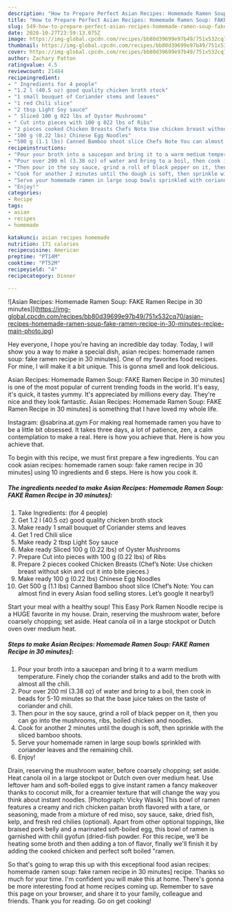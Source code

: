 ```yaml
---
description: "How to Prepare Perfect Asian Recipes: Homemade Ramen Soup: FAKE Ramen Recipe in 30 minutes]"
title: "How to Prepare Perfect Asian Recipes: Homemade Ramen Soup: FAKE Ramen Recipe in 30 minutes]"
slug: 549-how-to-prepare-perfect-asian-recipes-homemade-ramen-soup-fake-ramen-recipe-in-30-minutes
date: 2020-10-27T23:59:13.075Z
image: https://img-global.cpcdn.com/recipes/bb80d39699e97b49/751x532cq70/asian-recipes-homemade-ramen-soup-fake-ramen-recipe-in-30-minutes-recipe-main-photo.jpg
thumbnail: https://img-global.cpcdn.com/recipes/bb80d39699e97b49/751x532cq70/asian-recipes-homemade-ramen-soup-fake-ramen-recipe-in-30-minutes-recipe-main-photo.jpg
cover: https://img-global.cpcdn.com/recipes/bb80d39699e97b49/751x532cq70/asian-recipes-homemade-ramen-soup-fake-ramen-recipe-in-30-minutes-recipe-main-photo.jpg
author: Zachary Patton
ratingvalue: 4.5
reviewcount: 21484
recipeingredient:
- " Ingredients for 4 people"
- "1.2 l (40.5 oz) good quality chicken broth stock"
- "1 small bouquet of Coriander stems and leaves"
- "1 red Chili slice"
- "2 tbsp Light Soy sauce"
- " Sliced 100 g 022 lbs of Oyster Mushrooms"
- " Cut into pieces with 100 g 022 lbs of Ribs"
- "2 pieces cooked Chicken Breasts Chefs Note Use chicken breast without skin and cut it into bite pieces"
- "100 g (0.22 lbs) Chinese Egg Noodles"
- "500 g (1.1 lbs) Canned Bamboo shoot slice Chefs Note You can almost find in every Asian food selling stores Lets google it nearby"
recipeinstructions:
- "Pour your broth into a saucepan and bring it to a warm medium temperature. Finely chop the coriander stalks and add to the broth with almost all the chili."
- "Pour over 200 ml (3.38 oz) of water and bring to a boil, then cook in beads for 5-10 minutes so that the base juice takes on the taste of coriander and chili."
- "Then pour in the soy sauce, grind a roll of black pepper on it, then you can go into the mushrooms, ribs, boiled chicken and noodles."
- "Cook for another 2 minutes until the dough is soft, then sprinkle with the sliced ​​bamboo shoots."
- "Serve your homemade ramen in large soup bowls sprinkled with coriander leaves and the remaining chili."
- "Enjoy!"
categories:
- Recipe
tags:
- asian
- recipes
- homemade

katakunci: asian recipes homemade 
nutrition: 171 calories
recipecuisine: American
preptime: "PT14M"
cooktime: "PT52M"
recipeyield: "4"
recipecategory: Dinner

---
```



![Asian Recipes: Homemade Ramen Soup: FAKE Ramen Recipe in 30 minutes]](https://img-global.cpcdn.com/recipes/bb80d39699e97b49/751x532cq70/asian-recipes-homemade-ramen-soup-fake-ramen-recipe-in-30-minutes-recipe-main-photo.jpg)

Hey everyone, I hope you're having an incredible day today. Today, I will show you a way to make a special dish, asian recipes: homemade ramen soup: fake ramen recipe in 30 minutes]. One of my favorites food recipes. For mine, I will make it a bit unique. This is gonna smell and look delicious.

Asian Recipes: Homemade Ramen Soup: FAKE Ramen Recipe in 30 minutes] is one of the most popular of current trending foods in the world. It's easy, it's quick, it tastes yummy. It's appreciated by millions every day. They're nice and they look fantastic. Asian Recipes: Homemade Ramen Soup: FAKE Ramen Recipe in 30 minutes] is something that I have loved my whole life.

Instagram: @sabrina.at.gym For making real homemade ramen you have to be a little bit obsessed. It takes three days, a lot of patience, zen, a calm contemplation to make a real. Here is how you achieve that. Here is how you achieve that.


To begin with this recipe, we must first prepare a few ingredients. You can cook asian recipes: homemade ramen soup: fake ramen recipe in 30 minutes] using 10 ingredients and 6 steps. Here is how you cook it.

<!--inarticleads1-->

##### The ingredients needed to make Asian Recipes: Homemade Ramen Soup: FAKE Ramen Recipe in 30 minutes]:

1. Take  Ingredients: (for 4 people)
1. Get 1.2 l (40.5 oz) good quality chicken broth stock
1. Make ready 1 small bouquet of Coriander stems and leaves
1. Get 1 red Chili slice
1. Make ready 2 tbsp Light Soy sauce
1. Make ready  Sliced ​​100 g (0.22 lbs) of Oyster Mushrooms
1. Prepare  Cut into pieces with 100 g (0.22 lbs) of Ribs
1. Prepare 2 pieces cooked Chicken Breasts (Chef’s Note: Use chicken breast without skin and cut it into bite pieces.)
1. Make ready 100 g (0.22 lbs) Chinese Egg Noodles
1. Get 500 g (1.1 lbs) Canned Bamboo shoot slice (Chef’s Note: You can almost find in every Asian food selling stores. Let’s google it nearby!)


Start your meal with a healthy soup! This Easy Pork Ramen Noodle recipe is a HUGE favorite in my house. Drain, reserving the mushroom water, before coarsely chopping; set aside. Heat canola oil in a large stockpot or Dutch oven over medium heat. 

<!--inarticleads2-->

##### Steps to make Asian Recipes: Homemade Ramen Soup: FAKE Ramen Recipe in 30 minutes]:

1. Pour your broth into a saucepan and bring it to a warm medium temperature. Finely chop the coriander stalks and add to the broth with almost all the chili.
1. Pour over 200 ml (3.38 oz) of water and bring to a boil, then cook in beads for 5-10 minutes so that the base juice takes on the taste of coriander and chili.
1. Then pour in the soy sauce, grind a roll of black pepper on it, then you can go into the mushrooms, ribs, boiled chicken and noodles.
1. Cook for another 2 minutes until the dough is soft, then sprinkle with the sliced ​​bamboo shoots.
1. Serve your homemade ramen in large soup bowls sprinkled with coriander leaves and the remaining chili.
1. Enjoy!


Drain, reserving the mushroom water, before coarsely chopping; set aside. Heat canola oil in a large stockpot or Dutch oven over medium heat. Use leftover ham and soft-boiled eggs to give instant ramen a fancy makeover thanks to coconut milk, for a creamier texture that will change the way you think about instant noodles. [Photograph: Vicky Wasik] This bowl of ramen features a creamy and rich chicken paitan broth flavored with a tare, or seasoning, made from a mixture of red miso, soy sauce, sake, dried fish, kelp, and fresh red chilies (optional). Apart from other optional toppings, like braised pork belly and a marinated soft-boiled egg, this bowl of ramen is garnished with chili gyofun (dried-fish powder. For this recipe, we&#39;ll be heating some broth and then adding a ton of flavor, finally we&#39;ll finish it by adding the cooked chicken and perfect soft boiled &#34;ramen. 

So that's going to wrap this up with this exceptional food asian recipes: homemade ramen soup: fake ramen recipe in 30 minutes] recipe. Thanks so much for your time. I'm confident you will make this at home. There's gonna be more interesting food at home recipes coming up. Remember to save this page on your browser, and share it to your family, colleague and friends. Thank you for reading. Go on get cooking!
